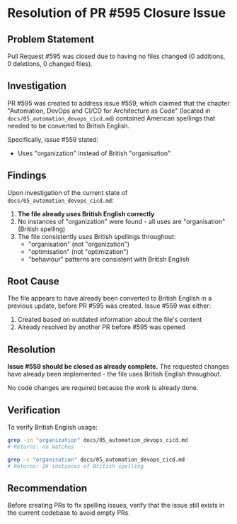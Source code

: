 # Resolution of PR #595 Closure Issue

## Problem Statement

Pull Request #595 was closed due to having no files changed (0 additions, 0 deletions, 0 changed files).

## Investigation

PR #595 was created to address issue #559, which claimed that the chapter "Automation, DevOps and CI/CD for Architecture as Code" (located in `docs/05_automation_devops_cicd.md`) contained American spellings that needed to be converted to British English.

Specifically, issue #559 stated:
- Uses "organization" instead of British "organisation"

## Findings

Upon investigation of the current state of `docs/05_automation_devops_cicd.md`:

1. **The file already uses British English correctly**
2. No instances of "organization" were found - all uses are "organisation" (British spelling)
3. The file consistently uses British spellings throughout:
   - "organisation" (not "organization")
   - "optimisation" (not "optimization")
   - "behaviour" patterns are consistent with British English

## Root Cause

The file appears to have already been converted to British English in a previous update, before PR #595 was created. Issue #559 was either:

1. Created based on outdated information about the file's content
2. Already resolved by another PR before #595 was opened

## Resolution

**Issue #559 should be closed as already complete.** The requested changes have already been implemented - the file uses British English throughout.

No code changes are required because the work is already done.

## Verification

To verify British English usage:
```bash
grep -in "organization" docs/05_automation_devops_cicd.md
# Returns: no matches

grep -c "organisation" docs/05_automation_devops_cicd.md  
# Returns: 26 instances of British spelling
```

## Recommendation

Before creating PRs to fix spelling issues, verify that the issue still exists in the current codebase to avoid empty PRs.
